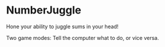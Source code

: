 # NumberJuggle
Hone your ability to juggle sums in your head!

Two game modes: Tell the computer what to do, or vice versa.
